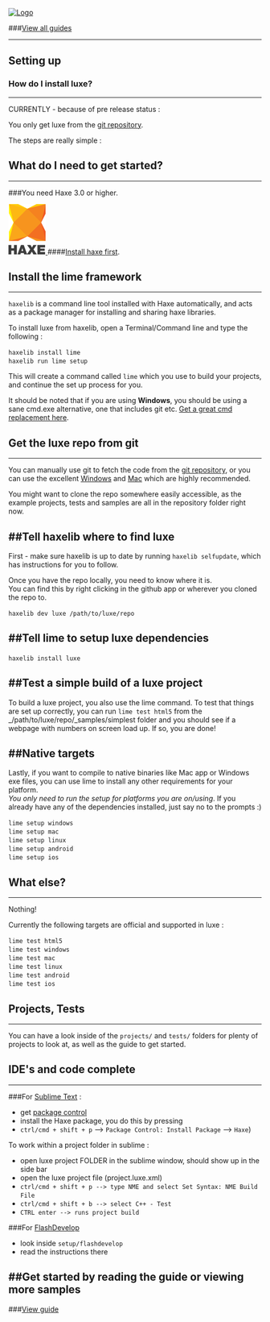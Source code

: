 [![Logo](http://luxeengine.com/images/logo.png)](index.html)

###[View all guides](guide.html)

----

## Setting up

### How do I install luxe?
---

CURRENTLY - because of pre release status :

You only get luxe from the [git repository](http://github.com/underscorediscovery/luxe).   

The steps are really simple :

<a name="requirements"> </a>
## What do I need to get started?
---

###You need Haxe 3.0 or higher.

[ ![haxe](images/haxe.png) ](http://haxe.org/download)
####[Install haxe first](http://haxe.org/download).

<a name="install"> </a>
## Install the lime framework
---

`haxelib` is a command line tool installed with Haxe automatically, and acts as a package manager for installing and sharing haxe libraries.   

To install luxe from haxelib, open a Terminal/Command line and type the following : 

`haxelib install lime`   
`haxelib run lime setup`   

This will create a command called `lime` which you use to build your projects,   
and continue the set up process for you.

It should be noted that if you are using **Windows**, you should be using a sane cmd.exe alternative, one that includes git etc. [Get a great cmd replacement here](http://bliker.github.io/cmder/).

## Get the luxe repo from git
---

You can manually use git to fetch the code from the [git repository](http://github.com/underscorediscovery/luxe), or you can use the excellent [Windows](http://windows.github.com/) and [Mac](http://mac.github.com/) which are highly recommended.

You might want to clone the repo somewhere easily accessible, as the example projects, tests and samples are all in the repository folder right now.

##Tell haxelib where to find luxe
---

First - make sure haxelib is up to date by running `haxelib selfupdate`, which has instructions for you to follow.

Once you have the repo locally, you need to know where it is.    
You can find this by right clicking in the github app or wherever you cloned the repo to.

`haxelib dev luxe /path/to/luxe/repo`

##Tell lime to setup luxe dependencies
---

`haxelib install luxe`

##Test a simple build of a luxe project
---

To build a luxe project, you also use the lime command. To test that things are set up correctly, you can run `lime test html5` from the _/path/to/luxe/repo/_samples/simplest folder and you should see if a webpage with numbers on screen load up. If so, you are done!


##Native targets
--- 

Lastly, if you want to compile to native binaries like Mac app or Windows exe files, you can use lime to install any other requirements for your platform.   
_You only need to run the setup for platforms you are on/using_. If you already have any of the dependencies installed, just say no to the prompts :)

`lime setup windows`   
`lime setup mac`   
`lime setup linux`   
`lime setup android`   
`lime setup ios`   

## What else?
---

Nothing! 

Currently the following targets are official and supported in luxe :

`lime test html5`   
`lime test windows`   
`lime test mac`   
`lime test linux`   
`lime test android`   
`lime test ios`   


## Projects, Tests
---

You can have a look inside of the `projects/` and `tests/` folders for plenty of projects to look at, as well as the guide to get started.

## IDE's and code complete
---

###For [Sublime Text](http://sublimetext.com/3) : 

- get [package control](https://sublime.wbond.net/installation#st3)
- install the Haxe package, you do this by pressing 
- `ctrl/cmd + shift + p` --> `Package Control: Install Package` --> `Haxe`)

To work within a project folder in sublime : 

- open luxe project FOLDER in the sublime window, should show up in the side bar
- open the luxe project file (project.luxe.xml) 
- `ctrl/cmd + shift + p --> type NME and select Set Syntax: NME Build File`
- `ctrl/cmd + shift + b --> select C++ - Test`
- `CTRL enter --> runs project build`

###For [FlashDevelop](http://www.flashdevelop.org/)

- look inside `setup/flashdevelop`
- read the instructions there

<!-- You can test if everything is setup ok, using a template project :

`luxe create empty MyTestProject`   
`cd MyTestProject`   

and then once inside the project folder :   

`luxe test html5` to open the project in your browser.

You can test native binaries by running : 

`luxe test mac` or `luxe test linux` or `luxe test windows` -->


##Get started by reading the guide or viewing more samples
---

###[View guide](guide.html)

&nbsp;   
---
&nbsp;   
&nbsp;   
&nbsp;   
&nbsp;   
&nbsp;   


